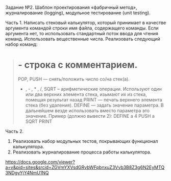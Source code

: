 Задание №2. Шаблон проектирования «фабричный
метод», журналирование (logging), модульное тестирование (unit testing).

Часть 1. 
Написать стековый калькулятор, который принимает в качестве аргумента командой
строки имя файла, содержащего команды. Если аргумента нет, то использовать
стандартный поток ввода для чтения команд. Использовать вещественные числа.
Реализовать следующий набор команд:
> # - строка с комментарием.
> POP, PUSH — снять/положить число со/на стек(а).
> + , - , * , /, SQRT – арифметические операции. Используют один или два верхних
элемента стека, изымают их из стека, помещая результат назад
> PRINT — печать верхнего элемента стека (без удаления).
> DEFINE — задать значение параметра. В дальнейшем везде использовать вместо
параметра это значение.
Пример (должно вывести 2):
DEFINE a 4
PUSH a
SQRT
PRINT

Часть 2. 
1. Реализовать набор модульных тестов, покрывающих функционал калькулятора.
2. Реализовать журналирование процесса работы калькулятора.

https://docs.google.com/viewer?a=v&pid=sites&srcid=ZGVmYXVsdGRvbWFpbnxuZ3Vvb3B8Z3g6N2EyMTQ3NDgyYjY4NmU1NQ

